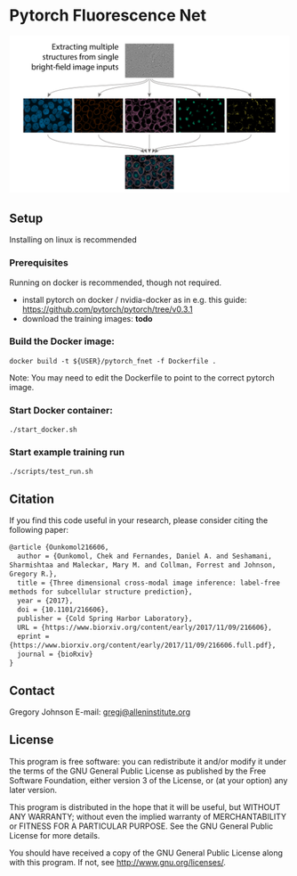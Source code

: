 Pytorch Fluorescence Net
===============================

![Model](doc/PredictingStructures-1.jpg?raw=true "Model Architecture")

## Setup
Installing on linux is recommended

### Prerequisites
Running on docker is recommended, though not required.
 - install pytorch on docker / nvidia-docker as in e.g. this guide: https://github.com/pytorch/pytorch/tree/v0.3.1
 - download the training images: **todo**

### Build the Docker image:  
```
docker build -t ${USER}/pytorch_fnet -f Dockerfile .
```
Note: You may need to edit the Dockerfile to point to the correct pytorch image.
### Start Docker container:  
```
./start_docker.sh
```
### Start example training run
```
./scripts/test_run.sh
```

## Citation
If you find this code useful in your research, please consider citing the following paper:

    @article {Ounkomol216606,
      author = {Ounkomol, Chek and Fernandes, Daniel A. and Seshamani, Sharmishtaa and Maleckar, Mary M. and Collman, Forrest and Johnson, Gregory R.},
      title = {Three dimensional cross-modal image inference: label-free methods for subcellular structure prediction},
      year = {2017},
      doi = {10.1101/216606},
      publisher = {Cold Spring Harbor Laboratory},
      URL = {https://www.biorxiv.org/content/early/2017/11/09/216606},
      eprint = {https://www.biorxiv.org/content/early/2017/11/09/216606.full.pdf},
      journal = {bioRxiv}
    }

## Contact
Gregory Johnson
E-mail: gregj@alleninstitute.org

## License
This program is free software: you can redistribute it and/or modify
it under the terms of the GNU General Public License as published by
the Free Software Foundation, either version 3 of the License, or
(at your option) any later version.

This program is distributed in the hope that it will be useful,
but WITHOUT ANY WARRANTY; without even the implied warranty of
MERCHANTABILITY or FITNESS FOR A PARTICULAR PURPOSE.  See the
GNU General Public License for more details.

You should have received a copy of the GNU General Public License
along with this program.  If not, see <http://www.gnu.org/licenses/>.
